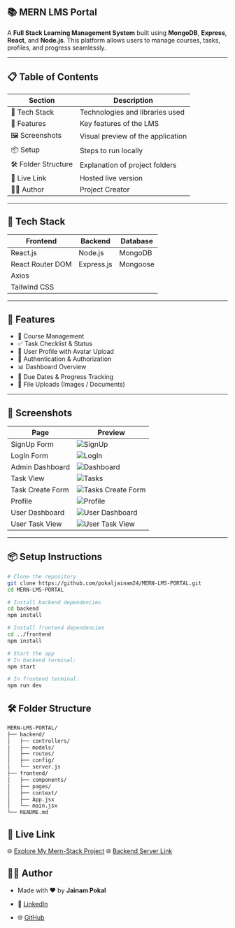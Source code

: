 ## 📚 MERN LMS Portal

A **Full Stack Learning Management System** built using **MongoDB**, **Express**, **React**, and **Node.js**. This platform allows users to manage courses, tasks, profiles, and progress seamlessly.

---

## 📋 Table of Contents

| Section        | Description                                      |
|----------------|--------------------------------------------------|
| 🔧 Tech Stack  | Technologies and libraries used                  |
| 🚀 Features    | Key features of the LMS                          |
| 🖼️ Screenshots | Visual preview of the application                |
| 📦 Setup       | Steps to run locally                             |
| 🛠️ Folder Structure | Explanation of project folders            |
| 🔗 Live Link   | Hosted live version                              |
| 🙋‍♂️ Author     | Project Creator                                 |

---

## 🔧 Tech Stack

| Frontend             | Backend            | Database    |
|----------------------|--------------------|-------------|
| React.js             | Node.js            | MongoDB     |
| React Router DOM     | Express.js         | Mongoose    |
| Axios                |                    |             |
| Tailwind CSS         |                    |             |

---

## 🚀 Features

- 📘 Course Management
- ✅ Task Checklist & Status
- 👤 User Profile with Avatar Upload
- 🔐 Authentication & Authorization
- 📊 Dashboard Overview
- 📅 Due Dates & Progress Tracking
- 📁 File Uploads (Images / Documents)

---

## 📸 Screenshots

| Page               | Preview                                                                 |
|--------------------|-------------------------------------------------------------------------|
| SignUp Form        | ![SignUp](https://github.com/user-attachments/assets/75ac00d0-278e-4590-9a34-097c639ebcf0) |
| LogIn Form         | ![LogIn](https://github.com/user-attachments/assets/9094fd9b-b82c-463b-91a9-73d86cd14caf) |
| Admin Dashboard    | ![Dashboard](https://github.com/user-attachments/assets/9047d677-ebe8-4786-8647-4763f6b4bbe4) |
| Task View          | ![Tasks](https://github.com/user-attachments/assets/efb643f9-c806-43ec-98ab-ee445f4d418e) |
| Task Create Form   | ![Tasks Create Form](https://github.com/user-attachments/assets/068ad1f7-845a-4ec2-bdab-3bc7a7ee0963) |
| Profile            | ![Profile](https://github.com/user-attachments/assets/416a0637-4bcd-4c78-8090-21b9c444f02d) |
| User Dashboard     | ![User Dashboard](https://github.com/user-attachments/assets/d2751553-2604-4bcd-8ef2-9221ce77ee00) |
| User Task View     | ![User Task View](https://github.com/user-attachments/assets/98772032-2c0e-4ab9-b7ec-18f5bf1dbc7d) |

---

## 📦 Setup Instructions

```bash
# Clone the repository
git clone https://github.com/pokaljainam24/MERN-LMS-PORTAL.git
cd MERN-LMS-PORTAL

# Install backend dependencies
cd backend
npm install

# Install frontend dependencies
cd ../frontend
npm install

# Start the app
# In backend terminal:
npm start

# In frontend terminal:
npm run dev
```

## 🛠️ Folder Structure

```bash
MERN-LMS-PORTAL/
├── backend/
│   ├── controllers/
│   ├── models/
│   ├── routes/
│   ├── config/
│   └── server.js
├── frontend/
│   ├── components/
│   ├── pages/
│   ├── context/
│   ├── App.jsx
│   └── main.jsx
└── README.md
```

## 🔗 Live Link

🌐 [Explore My Mern-Stack Project]()
🌐 [Backend Server Link](https://mern-lms-portal.onrender.com)

## 🙋‍♂️ Author

- Made with ❤️ by <strong class='text-info'>Jainam Pokal</strong>

- 💼 [LinkedIn](https://www.linkedin.com/in/jainam-pokal-484413243/)

- 🌐 [GitHub](https://github.com/pokaljainam24/MERN-LMS-PORTAL)

  
